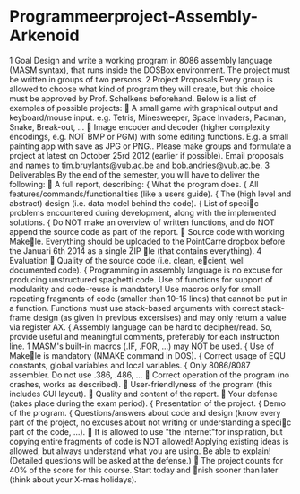 Programmeerproject-Assembly-Arkenoid
====================================

1 Goal
Design and write a working program in 8086 assembly language (MASM syntax), that runs inside the DOSBox
environment. The project must be written in groups of two persons.
2 Project Proposals
Every group is allowed to choose what kind of program they will create, but this choice must be approved by Prof.
Schelkens beforehand. Below is a list of examples of possible projects:
 A small game with graphical output and keyboard/mouse input.
e.g. Tetris, Minesweeper, Space Invaders, Pacman, Snake, Break-out, ...
 Image encoder and decoder (higher complexity encodings, e.g. NOT BMP or PGM) with some editing functions.
E.g. a small painting app with save as JPG or PNG..
Please make groups and formulate a project at latest on October 25rd 2012 (earlier if possible). Email proposals
and names to tim.bruylants@vub.ac.be and bob.andries@vub.ac.be.
3 Deliverables
By the end of the semester, you will have to deliver the following:
 A full report, describing:
{ What the program does.
{ All features/commands/functionalities (like a users guide).
{ The (high level and abstract) design (i.e. data model behind the code).
{ List of specic problems encountered during development, along with the implemented solutions.
{ Do NOT make an overview of written functions, and do NOT append the source code as part of the report.
 Source code with working Makele.
Everything should be uploaded to the PointCarre dropbox before the Januari 6th 2014 as a single ZIP le (that
contains everything).
4 Evaluation
 Quality of the source code (i.e. clean, ecient, well documented code).
{ Programming in assembly language is no excuse for producing unstructured spaghetti code. Use of functions
for support of modularity and code-reuse is mandatory! Use macros only for small repeating fragments of
code (smaller than 10-15 lines) that cannot be put in a function. Functions must use stack-based arguments
with correct stack-frame design (as given in previous excersises) and may only return a value via register
AX.
{ Assembly language can be hard to decipher/read. So, provide useful and meaningful comments, preferably
for each instruction line.
1  MASM's built-in macros (.IF, .FOR, ...) may NOT be used.
{ Use of Makele is mandatory (NMAKE command in DOS).
{ Correct usage of EQU constants, global variables and local variables.
{ Only 8086/8087 assembler. Do not use .386, .486, ...
 Correct operation of the program (no crashes, works as described).
 User-friendlyness of the program (this includes GUI layout).
 Quality and content of the report.
 Your defense (takes place during the exam period).
{ Presentation of the project.
{ Demo of the program.
{ Questions/answers about code and design (know every part of the project, no excuses about not writing or
understanding a specic part of the code, ...).
 It is allowed to use "the internet"for inspiration, but copying entire fragments of code is NOT allowed! Applying
existing ideas is allowed, but always understand what you are using. Be able to explain! (Detailed questions will
be asked at the defense.)
 The project counts for 40% of the score for this course. Start today and nish sooner than later (think about
your X-mas holidays).